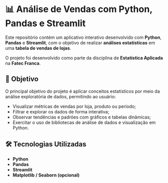 # 📊 Análise de Vendas com Python, Pandas e Streamlit

Este repositório contém um aplicativo interativo desenvolvido com **Python**, **Pandas** e **Streamlit**, com o objetivo de realizar **análises estatísticas** em uma **tabela de vendas de lojas**.

O projeto foi desenvolvido como parte da disciplina de **Estatística Aplicada** na **Fatec Franca**.

## 🧠 Objetivo

O principal objetivo do projeto é aplicar conceitos estatísticos por meio da análise exploratória de dados, permitindo ao usuário:

- Visualizar métricas de vendas por loja, produto ou período;
- Filtrar e explorar os dados de forma interativa;
- Observar tendências e padrões com gráficos e tabelas dinâmicas;
- Exercitar o uso de bibliotecas de análise de dados e visualização em Python.

## 🛠 Tecnologias Utilizadas

- **Python**
- **Pandas**
- **Streamlit**
- **Matplotlib / Seaborn (opcional)**
